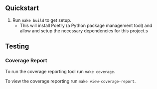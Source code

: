 ## Quickstart

1. Run `make build` to get setup.
   - This will install Poetry (a Python package management tool) and allow and setup the
     necessary dependencies for this project.s

## Testing

### Coverage Report

To run the coverage reporting tool run `make coverage`.

To view the coverage reporting run `make view-coverage-report`.
